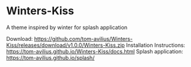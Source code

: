 # Winters-Kiss

A theme inspired by winter for splash application

Download: https://github.com/tom-avilius/Winters-Kiss/releases/download/v1.0.0/Winters-Kiss.zip
Installation Instructions: https://tom-avilius.github.io/Winters-Kiss/docs.html
Splash application: https://tom-avilius.github.io/splash/

